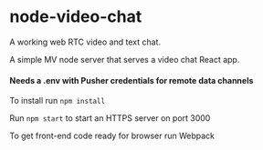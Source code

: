 # node-video-chat
A working web RTC video and text chat.

A simple MV node server that serves a video chat React app.

#### Needs a .env with Pusher credentials for remote data channels

To install run `npm install`

Run `npm start` to start an HTTPS server on port 3000

To get front-end code ready for browser run Webpack
